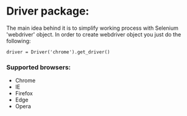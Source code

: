 # Driver package: 

The main idea behind it is to simplify working process with Selenium 'webdriver' object.
In order to create webdriver object you just do the following:
```buildoutcfg
driver = Driver('chrome').get_driver()
```

### Supported browsers:
- Chrome
- IE
- Firefox
- Edge
- Opera
